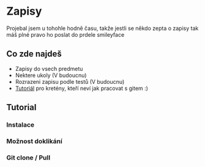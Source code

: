 # Zapisy

Projebal jsem u tohohle hodně času, takže jestli se někdo zepta o zapisy tak máš plné pravo ho poslat do prdele smileyface

## Co zde najdeš
- Zapisy do vsech predmetu
- Nektere ukoly (V budoucnu)
- Rozrazeni zapisu podle testů (V budoucnu)
- [Tutoriál](#tutorial) pro kretény, kteří neví jak pracovat s gitem :)

## Tutorial
### Instalace
### Možnost doklikání
### Git clone / Pull
